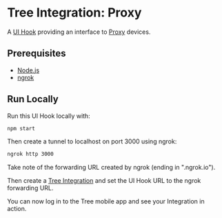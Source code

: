 # Tree Integration: Proxy

A [UI Hook](https://treedocs.now.sh/docs/v1/hooks/ui/introduction/) providing an interface to [Proxy](https://www.proxy.com/) devices.

## Prerequisites

- [Node.js](https://nodejs.org)
- [ngrok](https://ngrok.com)

## Run Locally

Run this UI Hook locally with:

```bash
npm start
```

Then create a tunnel to localhost on port 3000 using ngrok:

```bash
ngrok http 3000
```

Take note of the forwarding URL created by ngrok (ending in ".ngrok.io").

Then create a [Tree Integration](https://treedocs.now.sh/docs/v1/getting-started/) and set the UI Hook URL to the ngrok forwarding URL.

You can now log in to the Tree mobile app and see your Integration in action.
